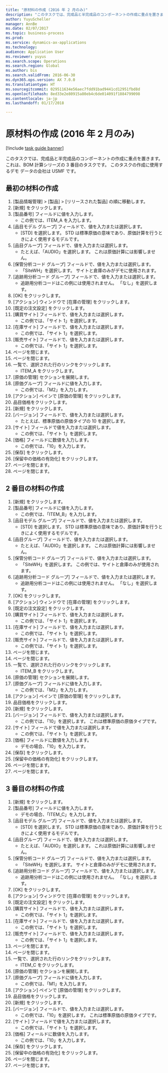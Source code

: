 ```yaml
--- 
title: "原材料の作成 (2016 年 2 月のみ)"
description: "このタスクでは、完成品と半完成品のコンポーネントの作成に重点を置きます。"
author: YuyuScheller
manager: AnnBe
ms.date: 02/07/2017
ms.topic: business-process
ms.prod: 
ms.service: dynamics-ax-applications
ms.technology: 
audience: Application User
ms.reviewer: yuyus
ms.search.scope: Operations
ms.search.region: Global
ms.author: bis
ms.search.validFrom: 2016-06-30
ms.dyn365.ops.version: AX 7.0.0
ms.translationtype: HT
ms.sourcegitcommit: 029511634e56aec7fdd91bad9441cd12951fbd8d
ms.openlocfilehash: 8ed33e2e80915a80eb4c6de014091f1884799098
ms.contentlocale: ja-jp
ms.lasthandoff: 01/17/2018

---
```

# <a name="create-raw-materials-february-2016-only"></a>原材料の作成 (2016 年 2 月のみ)

[!include [task guide banner](../../includes/task-guide-banner.md)]

このタスクでは、完成品と半完成品のコンポーネントの作成に重点を置きます。 これは、BOM 計算シリーズの 3 番目のタスクです。 このタスクの作成に使用するデモ データの会社は USMF です。


## <a name="create-the-first-material"></a>最初の材料の作成
1. [製品情報管理] > [製品] > [リリースされた製品] の順に移動します。
2. [新規] をクリックします。
3. [製品番号] フィールドに値を入力します。
    * この例では、ITEM_A を入力します。  
4. [品目モデル グループ] フィールドで、値を入力または選択します。
    * [STD] を選択します。 STD は標準原価の意味であり、原価計算を行うときによく使用するモデルです。  
5. [品目グループ] フィールドで、値を入力または選択します。
    * たとえば、「AUDIO」を選択します。 これは原価計算には影響しません。  
6. [保管分析コード グループ] フィールドで、値を入力または選択します。
    * 「SiteWH」を選択します。 サイトと倉庫のみがデモに使用されます。  
7. [追跡用分析コード グループ] フィールドで、値を入力または選択します。
    * 追跡用分析コードはこの例には使用されません。 「なし」を選択します。  
8. [OK] をクリックします。
9. [アクション] ウィンドウで [在庫の管理] をクリックします。
10. [既定の注文設定] をクリックします。
11. [購買サイト] フィールドで、値を入力または選択します。
    * この例では、「サイト 1」を選択します。  
12. [在庫サイト] フィールドで、値を入力または選択します。
    * この例では、「サイト 1」を選択します。  
13. [販売サイト] フィールドで、値を入力または選択します。
    * この例では、「サイト 1」を選択します。  
14. ページを閉じます。
15. ページを閉じます。
16. 一覧で、選択された行のリンクをクリックします。
    * ITEM_A をクリックします。  
17. [原価の管理] セクションを展開します。
18. [原価グループ] フィールドに値を入力します。
    * この例では、「M2」を入力します。  
19. [アクション] ペインで [原価の管理] をクリックします。
20. 品目価格をクリックします。
21. [新規] をクリックします。
22. [バージョン] フィールドで、値を入力または選択します。
    * たとえば、標準原価の原価タイプの 10 を選択します。  
23. [サイト] フィールドで値を入力または選択します。
    * この例では、「サイト 1」を選択します。  
24. [価格] フィールドに数値を入力します。
    * この例では、「10」を入力します。  
25. [保存] をクリックします。
26. [保留中の価格の有効化] をクリックします。
27. ページを閉じます。
28. ページを閉じます。

## <a name="create-the-second-material"></a>2 番目の材料の作成
1. [新規] をクリックします。
2. [製品番号] フィールドに値を入力します。
    * この例では、「ITEM_B」を入力します。  
3. [品目モデル グループ] フィールドで、値を入力または選択します。
    * [STD] を選択します。 STD は標準原価の意味であり、原価計算を行うときによく使用するモデルです。  
4. [品目グループ] フィールドで、値を入力または選択します。
    * たとえば、「AUDIO」を選択します。 これは原価計算には影響しません。  
5. [保管分析コード グループ] フィールドで、値を入力または選択します。
    * 「SiteWH」を選択します。 この例では、サイトと倉庫のみが使用されます。  
6. [追跡用分析コード グループ] フィールドで、値を入力または選択します。
    * 追跡用分析コードはこの例には使用されません。 「なし」を選択します。  
7. [OK] をクリックします。
8. [アクション] ウィンドウで [在庫の管理] をクリックします。
9. [既定の注文設定] をクリックします。
10. [購買サイト] フィールドで、値を入力または選択します。
    * この例では、「サイト 1」を選択します。  
11. [在庫サイト] フィールドで、値を入力または選択します。
    * この例では、「サイト 1」を選択します。  
12. [販売サイト] フィールドで、値を入力または選択します。
    * この例では、「サイト 1」を選択します。  
13. ページを閉じます。
14. ページを閉じます。
15. 一覧で、選択された行のリンクをクリックします。
    * ITEM_B をクリックします。  
16. [原価の管理] セクションを展開します。
17. [原価グループ] フィールドに値を入力します。
    * この例では、「M2」を入力します。  
18. [アクション] ペインで [原価の管理] をクリックします。
19. 品目価格をクリックします。
20. [新規] をクリックします。
21. [バージョン] フィールドで、値を入力または選択します。
    * この例では、「10」を選択します。 これは標準原価の原価タイプです。  
22. [サイト] フィールドで値を入力または選択します。
    * この例では、「サイト 1」を選択します。  
23. [価格] フィールドに数値を入力します。
    * デモの場合、「10」を入力します。  
24. [保存] をクリックします。
25. [保留中の価格の有効化] をクリックします。
26. ページを閉じます。
27. ページを閉じます。

## <a name="create-the-third-material"></a>3 番目の材料の作成
1. [新規] をクリックします。
2. [製品番号] フィールドに値を入力します。
    * デモの場合、「ITEM_C」を入力します。  
3. [品目モデル グループ] フィールドで、値を入力または選択します。
    * [STD] を選択します。 STD は標準原価の意味であり、原価計算を行うときによく使用するモデルです。  
4. [品目グループ] フィールドで、値を入力または選択します。
    * たとえば、「AUDIO」を選択します。 これは原価計算には影響しません。  
5. [保管分析コード グループ] フィールドで、値を入力または選択します。
    * 「SiteWH」を選択します。 サイトと倉庫のみがデモに使用されます。  
6. [追跡用分析コード グループ] フィールドで、値を入力または選択します。
    * 追跡用分析コードはこの例には使用されません。 「なし」を選択します。  
7. [OK] をクリックします。
8. [アクション] ウィンドウで [在庫の管理] をクリックします。
9. [既定の注文設定] をクリックします。
10. [購買サイト] フィールドで、値を入力または選択します。
    * この例では、「サイト 1」を選択します。  
11. [在庫サイト] フィールドで、値を入力または選択します。
    * この例では、「サイト 1」を選択します。  
12. [販売サイト] フィールドで、値を入力または選択します。
    * この例では、「サイト 1」を選択します。  
13. ページを閉じます。
14. ページを閉じます。
15. 一覧で、選択された行のリンクをクリックします。
    * ITEM_C をクリックします。  
16. [原価の管理] セクションを展開します。
17. [原価グループ] フィールドに値を入力します。
    * この例では、「M1」を入力します。  
18. [アクション] ペインで [原価の管理] をクリックします。
19. 品目価格をクリックします。
20. [新規] をクリックします。
21. [バージョン] フィールドで、値を入力または選択します。
    * この例では、「10」を選択します。 これは標準原価の原価タイプです。  
22. [サイト] フィールドで値を入力または選択します。
    * この例では、「サイト 1」を選択します。  
23. [価格] フィールドに数値を入力します。
    * この例では、「10」を入力します。  
24. [保存] をクリックします。
25. [保留中の価格の有効化] をクリックします。
26. ページを閉じます。
27. ページを閉じます。


